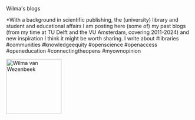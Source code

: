 Wilma's blogs 

*With a background in scientific publishing, the (university) library and student and educational affairs I am posting here (some of) my past blogs (from my time at TU Delft and the VU Amsterdam, covering 2011-2024) and new inspiration I think it might be worth sharing. I write about #libraries #communities #knowledgeequity #openscience #openaccess #openeducation #connectingtheopens #myownopinion <br>

<img src="https://avatars.githubusercontent.com/u/174461961?v=4" alt="Wilma van Wezenbeek" style="width:150"/>
